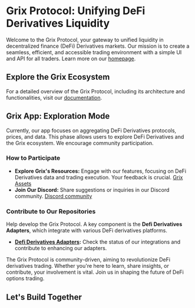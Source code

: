 # Grix Protocol: Unifying DeFi Derivatives Liquidity

Welcome to the Grix Protocol, your gateway to unified liquidity in decentralized finance (DeFi) Derivatives markets. Our mission is to create a seamless, efficient, and accessible trading environment with a simple UI and API for all traders. Learn more on our [homepage](https://grix.finance).

## Explore the Grix Ecosystem

For a detailed overview of the Grix Protocol, including its architecture and functionalities, visit our [documentation](https://docs.grix.finance/gitbook).

## Grix App: Exploration Mode

Currently, our app focuses on aggregating DeFi Derivatives protocols, prices, and data. This phase allows users to explore DeFi Derivatives and the Grix ecosystem. We encourage community participation.

### How to Participate

- **Explore Grix's Resources:** Engage with our features, focusing on DeFi Derivatives data and trading execution. Your feedback is crucial. [Grix Assets](./assets.md)
- **Join Our Discord:** Share suggestions or inquiries in our Discord community. [Discord community](https://discord.com/invite/ZgPpr9psqp)

### Contribute to Our Repositories

Help develop the Grix Protocol. A key component is the **Defi Derivatives Adapters**, which integrate with various DeFi derivatives platforms.

- **[Defi Derivatives Adapters](https://github.com/grixprotocol/defi-options-adapters):** Check the status of our integrations and contribute to enhancing our adapters.

The Grix Protocol is community-driven, aiming to revolutionize DeFi derivatives trading. Whether you're here to learn, share insights, or contribute, your involvement is vital. Join us in shaping the future of DeFi options trading.

## Let's Build Together
